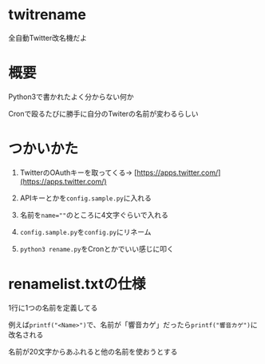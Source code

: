 # twitrename
全自動Twitter改名機だよ

# 概要
Python3で書かれたよく分からない何か

Cronで殴るたびに勝手に自分のTwiterの名前が変わるらしい

# つかいかた
1. TwitterのOAuthキーを取ってくる→
[https://apps.twitter.com/](https://apps.twitter.com/)

2. APIキーとかを```config.sample.py```に入れる

3. 名前を```name=""```のところに4文字ぐらいで入れる

4. ```config.sample.py```を```config.py```にリネーム

5. ```python3 rename.py```をCronとかでいい感じに叩く

# renamelist.txtの仕様
1行に1つの名前を定義してる

例えば```printf("<Name>")```で、名前が「響音カゲ」だったら```printf("響音カゲ")```に改名される

名前が20文字からあふれると他の名前を使おうとする
